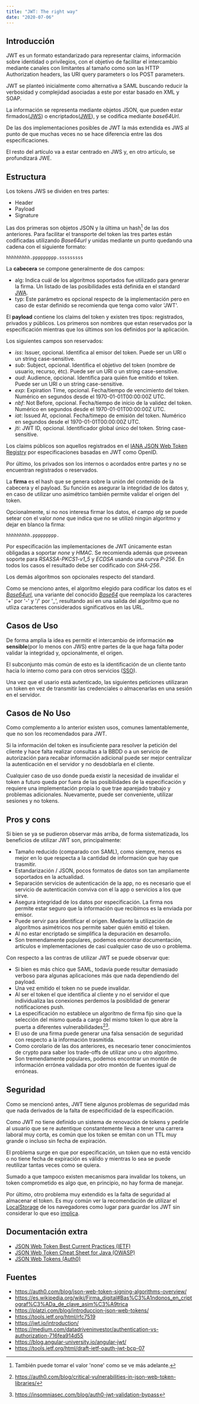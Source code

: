 ```yaml
---
title: "JWT: The right way"
date: "2020-07-06"
---
```


## Introducción

JWT es un formato estandarizado para representar claims, información sobre identidad o privilegios, con el objetivo de facilitar el intercambio mediante canales con limitantes al tamaño como son las HTTP Authorization headers, las URI query parameters o los POST parameters.

JWT se planteó inicialmente como alternativa a SAML buscando reducir la verbosidad y complejidad asociadas a este por estar basado en XML y SOAP.

La información se representa mediante objetos JSON, que pueden estar firmados([JWS](https://tools.ietf.org/html/rfc7515)) o encriptados([JWE](https://tools.ietf.org/html/rfc7516)), y se codifica mediante *base64Url*.

De las dos implementaciones posibles de JWT la más extendida es JWS al punto de que muchas veces no se hace diferencia entre las dos especificaciones.

El resto del artículo va a estar centrado en JWS y, en otro artículo, se profundizará JWE.

## Estructura

Los tokens JWS se dividen en tres partes:

- Header
- Payload
- Signature

Las dos primeras son objetos JSON y la última un hash[^1] de las dos anteriores. Para facilitar el transporte del token las tres partes están codificadas utilizando *Base64url* y unidas mediante un punto quedando una cadena con el siguiente formato:

`hhhhhhhhh.ppppppppp.sssssssss`

La **cabecera** se compone generalmente de dos campos:

- alg: Indica cuál de los algorítmos soportados fue utilizado para generar la firma. Un listado de las posibilidades está definida en el standard [JWA](https://tools.ietf.org/html/rfc7518#section-3).
- typ: Este parámetro es opcional respecto de la implementación pero en caso de estar definido se recomienda que tenga como valor 'JWT'.

El **payload** contiene los claims del token y existen tres tipos: registrados, privados y públicos. Los primeros son nombres que estan reservados por la especificación mientras que los últimos son los definidos por la aplicación.

Los siguientes campos son reservados:

- *iss*: Issuer, opcional. Identifica al emisor del token. Puede ser un URI o un string case-sensitive.
- *sub*: Subject, opcional. Identifica el objetivo del token (nombre de usuario, recurso, étc). Puede ser un URI o un string case-sensitive.
- *aud*: Audience, opcional. Identifica para quién fue emitido el token. Puede ser un URI o un string case-sensitive.
- *exp*: Expiration Time, opcional. Fecha/tiempo de vencimiento del token. Numérico en segundos desde el 1970-01-01T00:00:00Z UTC.
- *nbf*: Not Before, opcional. Fecha/tiempo de inicio de la validez del token. Numérico en segundos desde el 1970-01-01T00:00:00Z UTC.
- *iat*: Issued At, opcional. Fecha/timepo de emisión del token. Numérico en segundos desde el 1970-01-01T00:00:00Z UTC.
- *jti*: JWT ID, opcional. Identificador global único del token. String case-sensitive.

Los claims públicos son aquellos registrados en el [IANA JSON Web Token Registry](https://www.iana.org/assignments/jwt/jwt.xhtml) por especificaciones basadas en JWT como OpenID.

Por último, los privados son los internos o acordados entre partes y no se encuentran registrados o reservados.

La **firma** es el hash que se genera sobre la unión del contenido de la cabecera y el payload. Su función es asegurar la integridad de los datos y, en caso de utilizar uno asimétrico también permite validar el origen del token.

Opcionalmente, si no nos interesa firmar los datos, el campo *alg* se puede setear con el valor *none* que indica que no se utilizó ningún algoritmo y dejar en blanco la firma:

`hhhhhhhhh.ppppppppp.`

Por especificación las implementaciones de JWT únicamente estan obligadas a soportar *none* y *HMAC*. Se recomienda además que proveean soporte para *RSASSA-PKCS1-v1_5* y *ECDSA* usando una curva *P-256*. En todos los casos el resultado debe ser codificado con *SHA-256*.

Los demás algorítmos son opcionales respecto del standard.

Como se menciono antes, el algorítmo elegido para codificar los datos es el [*Base64url*](https://base64.guru/standards/base64url), una variante del conocido [*Base64*](https://base64.guru/standards/main) que reemplaza los caracteres '+' por '-' y '/' por '_', resultando así en una salida del algorítmo que no utliza caracteres considerados significativos en las URL.


## Casos de Uso
De forma amplia la idea es permitir el intercambio de información **no sensible**(por lo menos con JWS) entre partes de la que haga falta poder validar la integridad y, opcionalmente, el origen. 

El subconjunto más común de esto es la identificación de un cliente tanto hacia lo interno como para con otros servicios ([SSO](https://en.wikipedia.org/wiki/Single_sign-on)).

Una vez que el usario está autenticado, las siguientes peticiones utilizaran un token en vez de transmitir las credenciales o almacenarlas en una sesión en el servidor.

## Casos de No Uso

Como complemento a lo anterior existen usos, comunes lamentablemente, que no son los recomendados para JWT.

Si la información del token es insuficiente para resolver la petición del cliente y hace falta realizar consultas a la BBDD o a un servicio de autorización para recabar información adicional puede ser mejor centralizar la autenticación en el servidor y no desdoblarla en el cliente.

Cualquier caso de uso donde pueda existir la necesidad de invalidar el token a futuro queda por fuera de las posibilidades de la especificación y requiere una implementación propia lo que trae aparejado trabajo y problemas adicionales. Nuevamente, puede ser conveniente, utilizar sesiones y no tokens.

## Pros y cons

Si bien se ya se pudieron observar más arriba, de forma sistematizada, los beneficios de utilizar JWT son, principalmente:

- Tamaño reducido (comparado con SAML), como siempre, menos es mejor en lo que respecta a la cantidad de información que hay que trasmitir.
- Estandarización / JSON, pocos formatos de datos son tan ampliamente soportados en la actualidad.
- Separación servicios de autenticación de la app, no es necesario que el servicio de autenticación conviva con el la app o servicios a los que sirve.
- Asegura integridad de los datos por especificación. La firma nos permite estar seguro que la información que recibimos es la enviada por emisor.
- Puede servir para identificar el origen. Mediante la utilización de algorítmos asimétricos nos permite saber quién emitió el token.
- Al no estar encriptado se simplifica la depuración en desarrollo.
- Son tremendamente populares, podemos encontrar documentación, artículos e implementaciones de casi cualquier caso de uso o problema.

Con respecto a las contras de utilizar JWT se puede observar que:

- Si bien es más chico que SAML, todavía puede resultar demasiado verboso para algunas aplicaciones más que nada dependiendo del payload.
- Una vez emitido el token no se puede invalidar.
- Al ser el token el que identifica al cliente y no el servidor el que individualiza las conexiones perdemos la posiblidad de generar notificaciones push.
- La especificación no establece un algorítmo de firma fijo sino que la selección del mismo queda a cargo del mismo token lo que abre la puerta a diferentes vulnerabilidades[^2][^3].
- El uso de una firma puede generar una falsa sensación de seguridad con respecto a la información trasmitida.
- Como corolario de las dos anteriores, es necesario tener conocimientos de crypto para saber los trade-offs de utilizar uno u otro algorítmo.
- Son tremendamente populares, podemos encontrar un montón de información errónea validada por otro montón de fuentes igual de erróneas.

## Seguridad
Como se mencionó antes, JWT tiene algunos problemas de seguridad más que nada derivados de la falta de especificidad de la especificación.

Como JWT no tiene definido un sistema de renovación de tokens y pedirle al usuario que se re autentique constantemente lleva a tener una carrera laboral muy corta, es común que los token se emitan con un TTL muy grande o incluso sin fecha de expiración.

El problema surge en que por especificación, un token que no está vencido o no tiene fecha de expiración es válido y mientras lo sea se puede reutilizar tantas veces como se quiera.

Sumado a que tampoco existen mecanismos para invalidar los tokens, un token comprometido es algo que, en principio, no hay forma de manejar.

Por último, otro problema muy extendido es la falta de seguridad al almacenar el token. Es muy común ver la recomendación de utilizar el [LocalStorage](https://developer.mozilla.org/en-US/docs/Web/API/Window/localStorage) de los navegadores como lugar para guardar los JWT sin considerar lo que eso [implica](https://michael-coates.blogspot.com/2010/07/html5-local-storage-and-xss.html).

## Documentación extra
- [JSON Web Token Best Current Practices (IETF)](https://tools.ietf.org/html/draft-ietf-oauth-jwt-bcp-07)
- [JSON Web Token Cheat Sheet for Java (OWASP)](https://cheatsheetseries.owasp.org/cheatsheets/JSON_Web_Token_for_Java_Cheat_Sheet.html)
- [JSON Web Tokens (Auth0)](https://auth0.com/docs/tokens/concepts/jwts)



## Fuentes
- https://auth0.com/blog/json-web-token-signing-algorithms-overview/
- https://es.wikipedia.org/wiki/Firma_digital#Bas%C3%A1ndonos_en_criptograf%C3%ADa_de_clave_asim%C3%A9trica
- https://platzi.com/blog/introduccion-json-web-tokens/
- https://tools.ietf.org/html/rfc7519
- https://jwt.io/introduction/
- https://medium.com/datadriveninvestor/authentication-vs-authorization-716fea914d55
- https://blog.angular-university.io/angular-jwt/
- https://tools.ietf.org/html/draft-ietf-oauth-jwt-bcp-07

[^1]: También puede tomar el valor 'none' como se ve más adelante.
[^2]: https://auth0.com/blog/critical-vulnerabilities-in-json-web-token-libraries/
[^3]: https://insomniasec.com/blog/auth0-jwt-validation-bypass